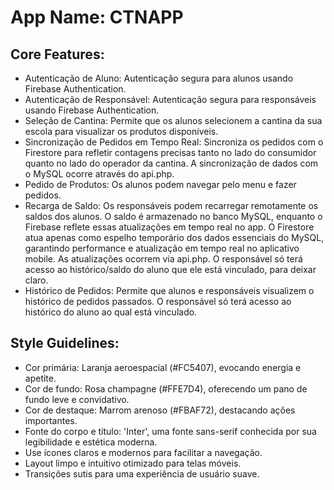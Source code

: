 # **App Name**: CTNAPP

## Core Features:

- Autenticação de Aluno: Autenticação segura para alunos usando Firebase Authentication.
- Autenticação de Responsável: Autenticação segura para responsáveis usando Firebase Authentication.
- Seleção de Cantina: Permite que os alunos selecionem a cantina da sua escola para visualizar os produtos disponíveis.
- Sincronização de Pedidos em Tempo Real: Sincroniza os pedidos com o Firestore para refletir contagens precisas tanto no lado do consumidor quanto no lado do operador da cantina. A sincronização de dados com o MySQL ocorre através do api.php.
- Pedido de Produtos: Os alunos podem navegar pelo menu e fazer pedidos.
- Recarga de Saldo: Os responsáveis podem recarregar remotamente os saldos dos alunos. O saldo é armazenado no banco MySQL, enquanto o Firebase reflete essas atualizações em tempo real no app. O Firestore atua apenas como espelho temporário dos dados essenciais do MySQL, garantindo performance e atualização em tempo real no aplicativo mobile. As atualizações ocorrem via api.php. O responsável só terá acesso ao histórico/saldo do aluno que ele está vinculado, para deixar claro.
- Histórico de Pedidos: Permite que alunos e responsáveis visualizem o histórico de pedidos passados. O responsável só terá acesso ao histórico do aluno ao qual está vinculado.

## Style Guidelines:

- Cor primária: Laranja aeroespacial (#FC5407), evocando energia e apetite.
- Cor de fundo: Rosa champagne (#FFE7D4), oferecendo um pano de fundo leve e convidativo.
- Cor de destaque: Marrom arenoso (#FBAF72), destacando ações importantes.
- Fonte do corpo e título: 'Inter', uma fonte sans-serif conhecida por sua legibilidade e estética moderna.
- Use ícones claros e modernos para facilitar a navegação.
- Layout limpo e intuitivo otimizado para telas móveis.
- Transições sutis para uma experiência de usuário suave.